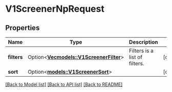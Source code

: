 # V1ScreenerNpRequest

## Properties

Name | Type | Description | Notes
------------ | ------------- | ------------- | -------------
**filters** | Option<[**Vec<models::V1ScreenerFilter>**](v1ScreenerFilter.md)> | Filters is a list of filters. | [optional]
**sort** | Option<[**models::V1ScreenerSort**](v1ScreenerSort.md)> |  | [optional]

[[Back to Model list]](../README.md#documentation-for-models) [[Back to API list]](../README.md#documentation-for-api-endpoints) [[Back to README]](../README.md)


